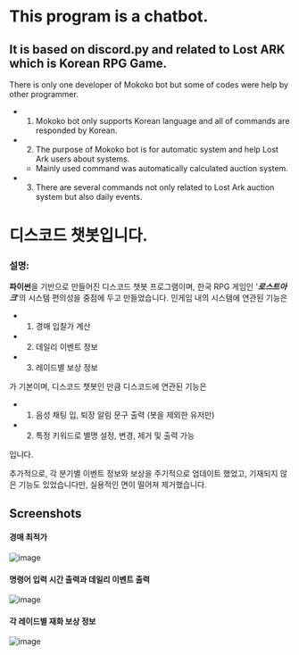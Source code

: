 # This program is a chatbot.
## It is based on discord.py and related to Lost ARK which is Korean RPG Game.
There is only one developer of Mokoko bot but some of codes were help by other programmer.

+ 1. Mokoko bot only supports Korean language and all of commands are responded by Korean.
+ 2. The purpose of Mokoko bot is for automatic system and help Lost Ark users about systems.
  + Mainly used command was automatically calculated auction system.

+ 3. There are several commands not only related to Lost Ark auction system but also daily events.

# 디스코드 챗봇입니다.
### 설명:
**파이썬**을 기반으로 만들어진 디스코드 챗봇 프로그램이며, 한국 RPG 게임인 '***로스트아크***'의 시스템 편의성을 중점에 두고 만들었습니다.
인게임 내의 시스템에 연관된 기능은

+ 1. 경매 입찰가 계산
+ 2. 데일리 이벤트 정보
+ 3. 레이드별 보상 정보

가 기본이며, 디스코드 챗봇인 만큼 디스코드에 연관된 기능은
* 1. 음성 채팅 입, 퇴장 알림 문구 출력 (봇을 제외한 유저만)
* 2. 특정 키워드로 별명 설정, 변경, 제거 및 출력 가능

입니다.

추가적으로, 각 분기별 이벤트 정보와 보상을 주기적으로 업데이트 했었고, 기재되지 않은 기능도 있었습니다만, 실용적인 면이 떨어져 제거했습니다.


## Screenshots


#### 경매 최적가
![image](https://user-images.githubusercontent.com/113956954/192092909-32979485-2369-46ce-b773-c9bc82d821b7.png)

#### 명령어 입력 시간 출력과 데일리 이벤트 출력
![image](https://user-images.githubusercontent.com/113956954/192092861-d685487c-4a78-446e-a190-8f69e20314a5.png)

#### 각 레이드별 재화 보상 정보
![image](https://user-images.githubusercontent.com/113956954/192092884-1a3cfddf-4144-4119-bd49-481552e89acb.png)



